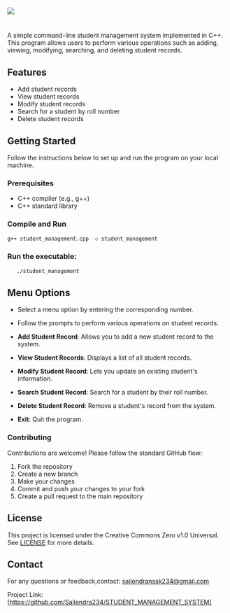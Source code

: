 # <p align="center">
# <img src="https://mintbook.com/assetsNew/img/university.gif">
# </p>


A simple command-line student management system implemented in C++. This program allows users to perform various operations such as adding, viewing, modifying, searching, and deleting student records.

## Features

- Add student records
- View student records
- Modify student records
- Search for a student by roll number
- Delete student records

## Getting Started
Follow the instructions below to set up and run the program on your local machine.

### Prerequisites

- C++ compiler (e.g., g++)
- C++ standard library
  
### Compile and Run
```bash
g++ student_management.cpp -o student_management
```
### Run the executable:
```bash
   ./student_management
```
## Menu Options


- Select a menu option by entering the corresponding number.
- Follow the prompts to perform various operations on student records.


- **Add Student Record**: Allows you to add a new student record to the system.
- **View Student Records**: Displays a list of all student records.
- **Modify Student Record**: Lets you update an existing student's information.
- **Search Student Record**: Search for a student by their roll number.
- **Delete Student Record**: Remove a student's record from the system.
- **Exit**: Quit the program.

### Contributing

Contributions are welcome! Please follow the standard GitHub flow:

1. Fork the repository
2. Create a new branch
3. Make your changes
4. Commit and push your changes to your fork
5. Create a pull request to the main repository

## License

This project is licensed under the Creative Commons Zero v1.0 Universal. See [LICENSE](LICENSE) for more details.

## Contact

For any questions or feedback,contact:
sailendranssk234@gmail.com


Project Link: [https://github.com/Sailendra234/STUDENT_MANAGEMENT_SYSTEM]
